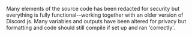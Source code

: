 Many elements of the source code has been redacted for security but everything is fully functional--working together with an older version of Discord.js.
Many variables and outputs have been altered for privacy but formatting and code should still compile if set up and ran 'correctly'.
